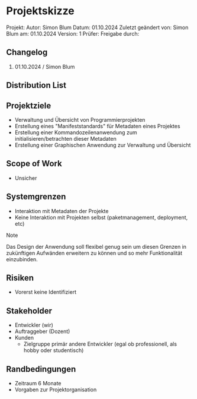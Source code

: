 # Projektskizze

Projekt: 
Autor: Simon Blum
Datum: 01.10.2024
Zuletzt geändert
  von: Simon Blum
  am: 01.10.2024
Version: 1
Prüfer: 
Freigabe durch: 

## Changelog

1. 01.10.2024 / Simon Blum

## Distribution List

## Projektziele

- Verwaltung und Übersicht von Programmierprojekten
- Erstellung eines "Manifeststandards" für Metadaten eines Projektes
- Erstellung einer Kommandozeilenanwendung zum initialisieren/betrachten dieser Metadaten
- Erstellung einer Graphischen Anwendung zur Verwaltung und Übersicht

## Scope of Work

- Unsicher

## Systemgrenzen

- Interaktion mit Metadaten der Projekte
- Keine Interaktion mit Projekten selbst (paketmanagement, deployment, etc)

> [!Note]
> Das Design der Anwendung soll flexibel genug sein um diesen Grenzen
> in zukünftigen Aufwänden erweitern zu können und so mehr Funktionalität
> einzubinden.

## Risiken

- Vorerst keine Identifiziert

## Stakeholder

- Entwickler (wir)
- Auftraggeber (Dozent)
- Kunden
  - Zielgruppe primär andere Entwickler (egal ob professionell, als hobby oder studentisch)

## Randbedingungen

- Zeitraum 6 Monate
- Vorgaben zur Projektorganisation
